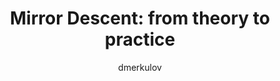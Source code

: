 ---
author: dmerkulov
title:  "Mirror Descent: from theory to practice"
presentation: "/assets/presentations/Mirror Descent from theory to practice.pdf"
tags: 
  - Optimization
  - Deep Learning
---